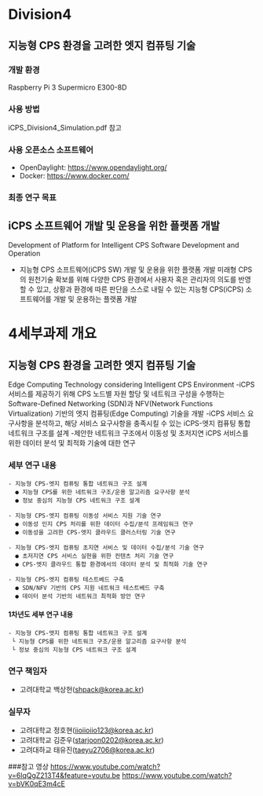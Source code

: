 # Division4

## 지능형 CPS 환경을 고려한 엣지 컴퓨팅 기술

### 개발 환경
Raspberry Pi 3
Supermicro E300-8D

### 사용 방법
  iCPS_Division4_Simulation.pdf 참고

### 사용 오픈소스 소프트웨어
  - OpenDaylight: https://www.opendaylight.org/
  - Docker: https://www.docker.com/
   
### 최종 연구 목표
## iCPS 소프트웨어 개발 및 운용을 위한 플랫폼 개발
Development of Platform for Intelligent CPS Software Development and Operation
- 지능형 CPS 소프트웨어(iCPS SW) 개발 및 운용을 위한 플랫폼 개발
    미래형 CPS의 원천기술 확보를 위해 다양한 CPS 환경에서 사용자 혹은 관리자의 의도를 반영할 수 있고, 상황과 환경에 따른 판단을 스스로 내릴 수 있는 지능형 CPS(iCPS) 소프트웨어를 개발 및 운용하는 플랫폼 개발

# 4세부과제 개요
## 지능형 CPS 환경을 고려한 엣지 컴퓨팅 기술
Edge Computing Technology considering Intelligent CPS Environment
-iCPS 서비스를 제공하기 위해 CPS 노드별 자원 할당 및 네트워크 구성을 수행하는 Software-Defined Networking (SDN)과 NFV(Network Functions Virtualization) 기반의 엣지 컴퓨팅(Edge Computing) 기술을 개발
-iCPS 서비스 요구사항을 분석하고, 해당 서비스 요구사항을 충족시킬 수 있는 iCPS-엣지 컴퓨팅 통합 네트워크 구조를 설계
-제안한 네트워크 구조에서 이동성 및 초저지연 iCPS 서비스를 위한 데이터 분석 및 최적화 기술에 대한 연구

### 세부 연구 내용
    - 지능형 CPS-엣지 컴퓨팅 통합 네트워크 구조 설계
      ● 지능형 CPS를 위한 네트워크 구조/운용 알고리즘 요구사항 분석
      ● 정보 중심의 지능형 CPS 네트워크 구조 설계
    
    - 지능형 CPS-엣지 컴퓨팅 이동성 서비스 지원 기술 연구
      ● 이동성 인지 CPS 처리를 위한 데이터 수집/분석 프레임워크 연구
      ● 이동성을 고려한 CPS-엣지 클라우드 클러스터링 기술 연구
    
    - 지능형 CPS-엣지 컴퓨팅 초지연 서비스 및 데이터 수집/분석 기술 연구
      ● 초저지연 CPS 서비스 실현을 위한 컨텐츠 처리 기술 연구
      ● CPS-엣지 클라우드 통합 환경에서의 데이터 분석 및 최적화 기술 연구
            
    - 지능형 CPS-엣지 컴퓨팅 테스트베드 구축
      ● SDN/NFV 기반의 CPS 지원 네트워크 테스트베드 구축
      ● 데이터 분석 기반의 네트워크 최적화 방안 연구
   
#### 1차년도 세부 연구 내용
    - 지능형 CPS-엣지 컴퓨팅 통합 네트워크 구조 설계
     └ 지능형 CPS를 위한 네트워크 구조/운용 알고리즘 요구사항 분석
     └ 정보 중심의 지능형 CPS 네트워크 구조 설계
    
### 연구 책임자
- 고려대학교 백상헌(shpack@korea.ac.kr)

### 실무자
- 고려대학교 정호현(iioiioiio123@korea.ac.kr)
- 고려대학교 김준우(starjoon0202@korea.ac.kr)
- 고려대하교 태유진(taeyu2706@korea.ac.kr)

###참고 영상
https://www.youtube.com/watch?v=6lqQgZ213T4&feature=youtu.be
https://www.youtube.com/watch?v=bVK0qE3m4cE
